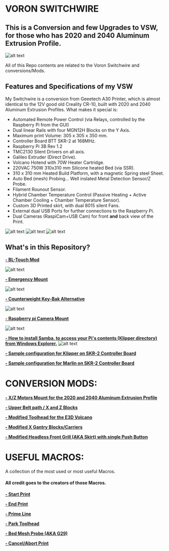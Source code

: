 # VORON SWITCHWIRE
## This is a Conversion **and** few Upgrades to VSW, for those who has 2020 and 2040 Aluminum Extrusion Profile.

![alt text](https://github.com/kanawati975/Voron_Switchwire/blob/main/VSW.jpg)

All of this Repo contents are related to the Voron Switchwire and conversions/Mods. 

## Features and Specifications of my VSW
My Switchwire is a conversion from Geeetech A30 Printer, which is almost identical to the 12V good old Creality CR-10, built with 2020 and 2040 Aluminum Extrusion Profiles. What makes it special is:
- Automated Remote Power Control (via Relays, controlled by the Raspberry Pi from the GUI)
- Dual linear Rails with four MGN12H Blocks on the Y Axis.
- Maximum print Volume: 305 x 305 x 350 mm.
- Controller Board BTT SKR-2 at 168MHz.
- Raspberry Pi 3B Rev 1.2
- TMC2130 Silent Drivers on all axis. 
- Galileo Extruder (Direct Drive).
- Volcano Hotend with 70W Heater Cartridge.
- 220VAC 750W 310x310 mm Silicone heated Bed (via SSR).
- 310 x 310 mm Heated Build Platform, with a magnetic Spring steel Sheet.
- Auto Bed (mesh) Probing... Well inslated Metal Detection Sensor/Z Probe.
- Filament Rounout Sensor.
- Hybrid Chamber Temperature Control (Passive Heating + Active Chamber Cooling + Chamber Temperature Sensor).
- Custom 3D Printed skirt, with dual 8015 silent Fans.
- External dual USB Ports for further connections to the Raspberry Pi.
- Dual Cameras (RaspiCam+USB Cam) for front **and** back view of the Print.

![alt text](https://github.com/kanawati975/Voron_Switchwire/blob/main/Images/IMG_6830.JPEG)
![alt text](https://github.com/kanawati975/Voron_Switchwire/blob/main/Images/Screenshot%202022-02-22%20232121.jpg)
![alt text](https://github.com/kanawati975/Voron_Switchwire/blob/main/Images/Screenshot%202022-02-26%20214539.jpg)


## What's in this Repository?
[**- BL-Touch Mod**](https://github.com/kanawati975/Voron_Switchwire/tree/main/BL-Touch)

![alt text](https://github.com/kanawati975/Voron_Switchwire/blob/main/Images/bltouch.jpg)


[**- Emergency Mount**](https://github.com/kanawati975/Voron_Switchwire/tree/main/Emergency%20Mount/STL)

![alt text](https://github.com/kanawati975/Voron_Switchwire/blob/main/Images/emount.jpeg)


[**- Counterweight Key-Bak Alternative**](https://github.com/kanawati975/Voron_Switchwire/tree/main/Key-Bak)

![alt text](https://github.com/kanawati975/Voron_Switchwire/blob/main/Images/kbk.jpg)


[**- Raspberry pi Camera Mount**](https://github.com/kanawati975/Voron_Switchwire/tree/main/Pi-Cam)

![alt text](https://github.com/kanawati975/Voron_Switchwire/blob/main/Images/cammount.jpg)

[**- How to install Samba, to access your Pi's contents (Klipper directory) from Windows Explorer.**](https://github.com/kanawati975/Voron_Switchwire/blob/main/Samba/How%20to%20install%20samba.txt)
![alt text](https://github.com/kanawati975/Voron_Switchwire/blob/main/Images/smb.JPG)

[**- Sample configuration for Klipper on SKR-2 Controller Board**](https://github.com/kanawati975/Voron_Switchwire/tree/main/configuration/Klipper)

[**- Sample configuration for Marlin on SKR-2 Controller Board**](https://github.com/kanawati975/Voron_Switchwire/tree/main/configuration/Marlin)

# CONVERSION MODS:
[**- X/Z Motors Mount for the 2020 and 2040 Aluminum Extrusion Profile**](https://github.com/kanawati975/Voron_Switchwire/tree/main/Motor_Mount)

[**- Upper Belt path / X and Z Blocks**](https://github.com/kanawati975/Voron_Switchwire/tree/main/Upper_XZ_Blocks)

[**- Modified Toolhead for the E3D Volcano**](https://github.com/kanawati975/Voron_Switchwire/tree/main/Volcano_Toolhead)

[**- Modified X Gantry Blocks/Carriers**](https://github.com/kanawati975/Voron_Switchwire/tree/main/XY_Gantry_Blocks)

[**- Modified Headless Front Grill (AKA Skirt) with single Push Button**]()


# USEFUL MACROS:
A collection of the most used or most useful Macros. 
#### All credit goes to the creators of those Macros.

[**- Start Print**](https://github.com/kanawati975/Voron_Switchwire/blob/main/configuration/Klipper/Read.md#start_print)

[**- End Print**](https://github.com/kanawati975/Voron_Switchwire/blob/main/configuration/Klipper/Read.md#end_print)

[**- Prime Line**](https://github.com/kanawati975/Voron_Switchwire/blob/main/configuration/Klipper/Read.md#prime-line)

[**- Park Toolhead**](https://github.com/kanawati975/Voron_Switchwire/blob/main/configuration/Klipper/Read.md#park-toolhead)

[**- Bed Mesh Probe (AKA G29)**](https://github.com/kanawati975/Voron_Switchwire/blob/main/configuration/Klipper/Read.md#bed-probe--mesh-leveling)

[**- Cancel/Abort Print**](https://github.com/kanawati975/Voron_Switchwire/blob/main/configuration/Klipper/Read.md#cancel_print)
